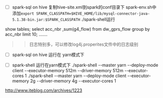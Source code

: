 - [ ] spark-sql on hive
复制hive-site.xml到spark的conf目录下
spark-env.sh中添加`export SPARK_CLASSPATH=$HIVE_HOME/lib/mysql-connector-java-5.1.38-bin.jar:$SPARK_CLASSPATH`
./spark-shell运行

show tables;
select acc_nbr ,sum(g4_flow) from dw_gprs_flow group by acc_nbr limit 10;
.......
>>日志特别多，可以修改log4j.properites文件中的日志级别
- [ ] spark-sql on hive 运行在 yarn模式下
- [ ] spark-shell 运行在yarn模式下
./spark-shell --master yarn  --deploy-mode client --executor-memory 512m  --driver-memory 512m --executor-cores 1
./spark-shell --master yarn  --deploy-mode client --executor-memory 2g --driver-memory 4g  --executor-cores 1



http://www.iteblog.com/archives/1223